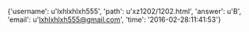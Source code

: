 {'username': u'lxhlxhlxh555', 'path': u'xz1202/1202.html', 'answer': u'B', 'email': u'lxhlxhlxh555@gmail.com', 'time': '2016-02-28:11:41:53'}